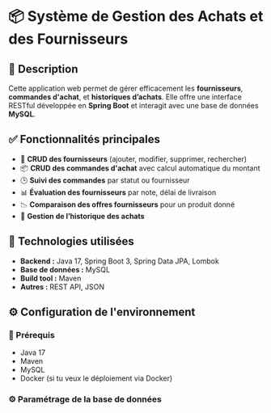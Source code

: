 # 📦 Système de Gestion des Achats et des Fournisseurs

## 📝 Description

Cette application web permet de gérer efficacement les **fournisseurs**, **commandes d'achat**, et **historiques d’achats**. Elle offre une interface RESTful développée en **Spring Boot** et interagit avec une base de données **MySQL**.

## ✅ Fonctionnalités principales

- 🔁 **CRUD des fournisseurs** (ajouter, modifier, supprimer, rechercher)
- 📦 **CRUD des commandes d'achat** avec calcul automatique du montant
- 🕒 **Suivi des commandes** par statut ou fournisseur
- 📊 **Évaluation des fournisseurs** par note, délai de livraison
- 📉 **Comparaison des offres fournisseurs** pour un produit donné
- 🧾 **Gestion de l’historique des achats**

## 🧰 Technologies utilisées

- **Backend :** Java 17, Spring Boot 3, Spring Data JPA, Lombok
- **Base de données :** MySQL
- **Build tool :** Maven
- **Autres :** REST API, JSON

## ⚙️ Configuration de l'environnement

### 📁 Prérequis

- Java 17
- Maven
- MySQL
- Docker (si tu veux le déploiement via Docker)

### ⚙️ Paramétrage de la base de données

